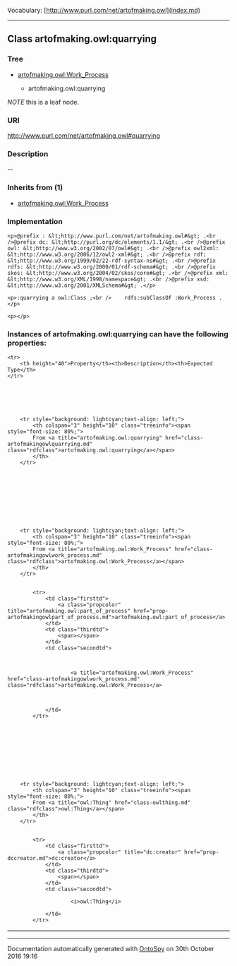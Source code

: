 Vocabulary: [http://www.purl.com/net/artofmaking.owl](index.md) 



---	
	




    


## Class artofmaking.owl:quarrying


### Tree


* [artofmaking.owl:Work_Process](class-artofmakingowlwork_process.md)

    * artofmaking.owl:quarrying





*NOTE* this is a leaf node.


### URI
http://www.purl.com/net/artofmaking.owl#quarrying

### Description
--



### Inherits from (1)

- [artofmaking.owl:Work_Process](class-artofmakingowlwork_process.md)





### Implementation
```
<p>@prefix : &lt;http://www.purl.com/net/artofmaking.owl#&gt; .<br />@prefix dc: &lt;http://purl.org/dc/elements/1.1/&gt; .<br />@prefix owl: &lt;http://www.w3.org/2002/07/owl#&gt; .<br />@prefix owl2xml: &lt;http://www.w3.org/2006/12/owl2-xml#&gt; .<br />@prefix rdf: &lt;http://www.w3.org/1999/02/22-rdf-syntax-ns#&gt; .<br />@prefix rdfs: &lt;http://www.w3.org/2000/01/rdf-schema#&gt; .<br />@prefix skos: &lt;http://www.w3.org/2004/02/skos/core#&gt; .<br />@prefix xml: &lt;http://www.w3.org/XML/1998/namespace&gt; .<br />@prefix xsd: &lt;http://www.w3.org/2001/XMLSchema#&gt; .</p>

<p>:quarrying a owl:Class ;<br />    rdfs:subClassOf :Work_Process .</p>

<p></p>
```




### Instances of artofmaking.owl:quarrying can have the following properties:

<table border="1" cellspacing="3" cellpadding="5" class="classproperties table-hover ">

    <tr>
        <th height="40">Property</th><th>Description</th><th>Expected Type</th>
    </tr>

          

        
            
        
        <tr style="background: lightcyan;text-align: left;">
            <th colspan="3" height="10" class="treeinfo"><span style="font-size: 80%;">
            From <a title="artofmaking.owl:quarrying" href="class-artofmakingowlquarrying.md" class="rdfclass">artofmaking.owl:quarrying</a></span>
            </th>
        </tr>       

            

        

          

        
            
        
        <tr style="background: lightcyan;text-align: left;">
            <th colspan="3" height="10" class="treeinfo"><span style="font-size: 80%;">
            From <a title="artofmaking.owl:Work_Process" href="class-artofmakingowlwork_process.md" class="rdfclass">artofmaking.owl:Work_Process</a></span>
            </th>
        </tr>       

            
            <tr>
                <td class="firsttd">
                    <a class="propcolor" title="artofmaking.owl:part_of_process" href="prop-artofmakingowlpart_of_process.md">artofmaking.owl:part_of_process</a>         
                </td>
                <td class="thirdtd">
                    <span></span>
                </td>
                <td class="secondtd">
                    
                    

                        <a title="artofmaking.owl:Work_Process" href="class-artofmakingowlwork_process.md" class="rdfclass">artofmaking.owl:Work_Process</a>

                    
                    
                </td>
            </tr>

            

        

          

        
            
        
        <tr style="background: lightcyan;text-align: left;">
            <th colspan="3" height="10" class="treeinfo"><span style="font-size: 80%;">
            From <a title="owl:Thing" href="class-owlthing.md" class="rdfclass">owl:Thing</a></span>
            </th>
        </tr>       

            
            <tr>
                <td class="firsttd">
                    <a class="propcolor" title="dc:creator" href="prop-dccreator.md">dc:creator</a>         
                </td>
                <td class="thirdtd">
                    <span></span>
                </td>
                <td class="secondtd">
                    
                        <i>owl:Thing</i>
                    
                </td>
            </tr>

            

        

    

</table>













---

Documentation automatically generated with [OntoSpy](http://ontospy.readthedocs.org/ "Open") on 30th October 2016 19:16
